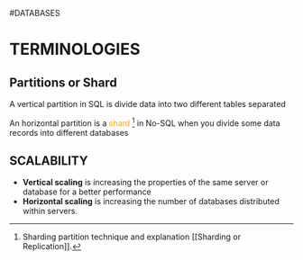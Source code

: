 #DATABASES 

# TERMINOLOGIES

## Partitions or Shard

A vertical partition in SQL is divide data into two different tables separated

An horizontal partition is a <span style="color:orange;">shard</span> [^1] in No-SQL when you divide some data records into different databases

## SCALABILITY 

* **Vertical scaling** is increasing the properties of the same server or database for a better performance
* **Horizontal scaling** is increasing the number of databases distributed within servers. 


[^1]: Sharding partition technique and explanation [[Sharding or Replication]]. 